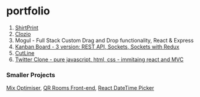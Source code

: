 # portfolio

1. [ShirtPrint](https://shirtprint.co.uk)
2. [Clozio](https://clozio.store)
3. Mogul - Full Stack Custom Drag and Drop functionality, React & Express 
4. [Kanban Board - 3 version: REST API, Sockets, Sockets with Redux](https://github.com/loukel/KanbanBoard)
5. [CutLine](https://cutline.dev)
6. [Twitter Clone - pure javascript, html, css - immitaing react and MVC]()


### Smaller Projects
[Mix Optimiser](https://github.com/loukel/mix-optimiser), [QR Rooms Front-end](https://github.com/loukel/qr-rooms-front), [React DateTime Picker](https://github.com/loukel/react-datetime-picker)
